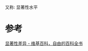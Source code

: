 
又称: 显著性水平


# 参考
[显著性差异 - 维基百科，自由的百科全书](https://zh.wikipedia.org/wiki/%E6%98%BE%E8%91%97%E6%80%A7%E5%B7%AE%E5%BC%82)
